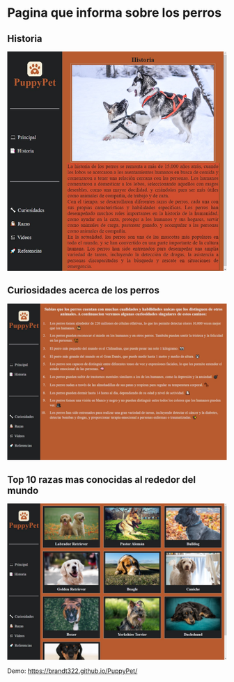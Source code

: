 # Pagina que informa sobre los perros

## Historia
![Image text](./img/historia.jpeg)

## Curiosidades acerca de los perros
![Image text](./img/curiosidades.jpeg)

## Top 10 razas mas conocidas al rededor del mundo
![Image text](./img/razas.jpeg)

Demo:
https://brandt322.github.io/PuppyPet/